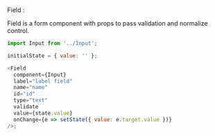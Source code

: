 Field :

Field is a form component with props to pass validation and normalize control.

```js
import Input from '../Input';

initialState = { value: '' };

<Field
  component={Input}
  label="label field"
  name="name"
  id="id"
  type="text"
  validate
  value={state.value}
  onChange={e => setState({ value: e.target.value })}
/>;
```
